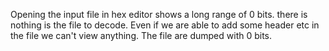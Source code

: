 Opening the input file in hex editor shows a long range of 0 bits.
there is nothing is the file to decode.
Even if we are able to add some header etc in the file we can't view anything.
The file are dumped with 0 bits.
